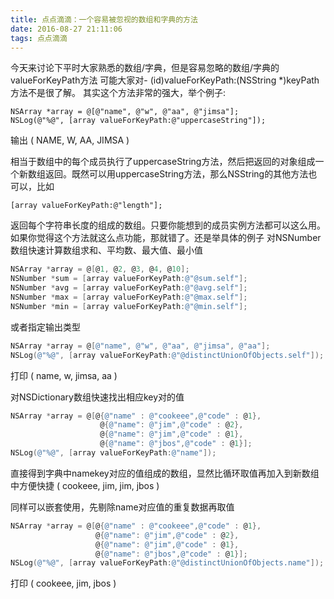 ```yaml
---
title: 点点滴滴：一个容易被忽视的数组和字典的方法
date: 2016-08-27 21:11:06
tags: 点点滴滴
---
```


今天来讨论下平时大家熟悉的数组/字典，但是容易忽略的数组/字典的valueForKeyPath方法
可能大家对- (id)valueForKeyPath:(NSString *)keyPath方法不是很了解。
其实这个方法非常的强大，举个例子:

<!--more-->

```objc
NSArray *array = @[@"name", @"w", @"aa", @"jimsa"];
NSLog(@"%@", [array valueForKeyPath:@"uppercaseString"]);
```
输出
(
    NAME,
    W,
    AA,
    JIMSA
)

相当于数组中的每个成员执行了uppercaseString方法，然后把返回的对象组成一个新数组返回。既然可以用uppercaseString方法，那么NSString的其他方法也可以，比如

```objc
[array valueForKeyPath:@"length"];
```
返回每个字符串长度的组成的数组。只要你能想到的成员实例方法都可以这么用。
如果你觉得这个方法就这么点功能，那就错了。还是举具体的例子
对NSNumber数组快速计算数组求和、平均数、最大值、最小值

```mm
NSArray *array = @[@1, @2, @3, @4, @10];    
NSNumber *sum = [array valueForKeyPath:@"@sum.self"];   
NSNumber *avg = [array valueForKeyPath:@"@avg.self"]; 
NSNumber *max = [array valueForKeyPath:@"@max.self"];    
NSNumber *min = [array valueForKeyPath:@"@min.self"];
```
或者指定输出类型

```mm
NSArray *array = @[@"name", @"w", @"aa", @"jimsa", @"aa"];    
NSLog(@"%@", [array valueForKeyPath:@"@distinctUnionOfObjects.self"]);
```
打印
(
name,
w,
jimsa,
aa
)

对NSDictionary数组快速找出相应key对的值

```mm
NSArray *array = @[@{@"name" : @"cookeee",@"code" : @1},
                    @{@"name": @"jim",@"code" : @2},
                    @{@"name": @"jim",@"code" : @1},
                    @{@"name": @"jbos",@"code" : @1}];
NSLog(@"%@", [array valueForKeyPath:@"name"]);
```

直接得到字典中namekey对应的值组成的数组，显然比循环取值再加入到新数组中方便快捷
(
    cookeee,
    jim,
    jim,
    jbos
)

同样可以嵌套使用，先剔除name对应值的重复数据再取值

```mm
NSArray *array = @[@{@"name" : @"cookeee",@"code" : @1},
                   @{@"name": @"jim",@"code" : @2},
                   @{@"name": @"jim",@"code" : @1},
                   @{@"name": @"jbos",@"code" : @1}];   
NSLog(@"%@", [array valueForKeyPath:@"@distinctUnionOfObjects.name"]);
```

打印
(
cookeee,
jim,
jbos
)
